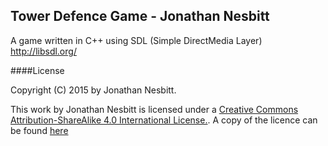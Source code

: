 Tower Defence Game - Jonathan Nesbitt
---

A game written in C++ using SDL (Simple DirectMedia Layer) http://libsdl.org/

####License

Copyright (C) 2015 by Jonathan Nesbitt.

This work by Jonathan Nesbitt is licensed under a [Creative Commons Attribution-ShareAlike 4.0 International License.](https://creativecommons.org/licenses/by-sa/4.0/).
A copy of the licence can be found [here](https://github.com/nesbittj/TowerDefence/blob/master/LICENCE.MD)